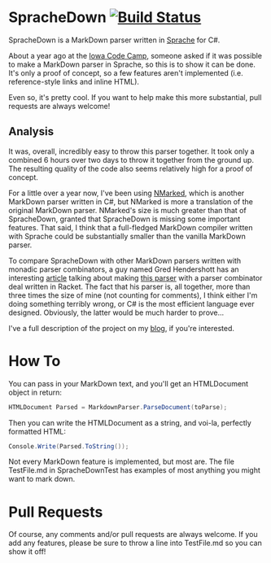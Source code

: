 # SpracheDown [![Build Status](https://travis-ci.org/IanWold/SpracheDown.svg?branch=master)](https://travis-ci.org/IanWold/SpracheDown)

SpracheDown is a MarkDown parser written in [Sprache](https://github.com/sprache/Sprache) for C#.

About a year ago at the [Iowa Code Camp](http://www.iowacodecamp.com), someone asked if it was possible to make a MarkDown parser in Sprache, so this is to show it can be done. It's only a proof of concept, so a few features aren't implemented (i.e. reference-style links and inline HTML).

Even so, it's pretty cool. If you want to help make this more substantial, pull requests are always welcome!

## Analysis

It was, overall, incredibly easy to throw this parser together. It took only a combined 6 hours over two days to throw it together from the ground up. The resulting quality of the code also seems relatively high for a proof of concept.

For a little over a year now, I've been using [NMarked](https://github.com/bojanrajkovic/nmarked), which is another MarkDown parser written in C#, but NMarked is more a translation of the original MarkDown parser. NMarked's size is much greater than that of SpracheDown, granted that SpracheDown is missing some important features. That said, I think that a full-fledged MarkDown compiler written with Sprache could be substantially smaller than the vanilla MarkDown parser.

To compare SpracheDown with other MarkDown parsers written with monadic parser combinators, a guy named Gred Hendershott has an interesting [article](http://www.greghendershott.com/2013/11/markdown-parser-redesign.html) talking about making [this parser](https://github.com/greghendershott/markdown) with a parser combinator deal written in Racket. The fact that his parser is, all together, more than three times the size of mine (not counting for comments), I think either I'm doing something terribly wrong, or C# is the most efficient language ever designed. Obviously, the latter would be much harder to prove...

I've a full description of the project on my [blog](http://ianwold.silvrback.com), if you're interested.

# How To

You can pass in your MarkDown text, and you'll get an HTMLDocument object in return:

```C#
HTMLDocument Parsed = MarkdownParser.ParseDocument(toParse);
```

Then you can write the HTMLDocument as a string, and voi-la, perfectly formatted HTML:

```C#
Console.Write(Parsed.ToString());
```

Not every MarkDown feature is implemented, but most are. The file TestFile.md in SpracheDownTest has examples of most anything you might want to mark down.

# Pull Requests

Of course, any comments and/or pull requests are always welcome. If you add any features, please be sure to throw a line into TestFile.md so you can show it off!
